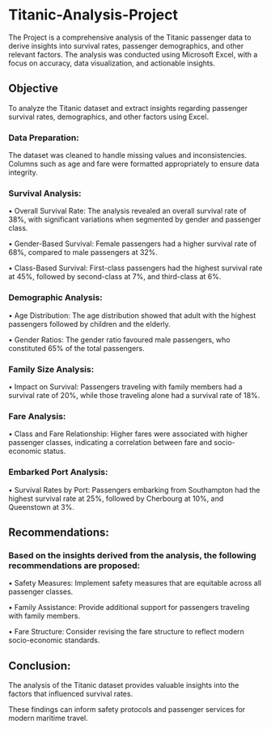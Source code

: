 # Titanic-Analysis-Project
The Project is a comprehensive analysis of the Titanic passenger data to derive insights into survival rates, passenger demographics, and other relevant factors. The analysis was conducted using Microsoft Excel, with a focus on accuracy, data visualization, and actionable insights.

## Objective
To analyze the Titanic dataset and extract insights regarding passenger survival rates, demographics, and other factors using Excel.

### Data Preparation: 
The dataset was cleaned to handle missing values and inconsistencies. Columns such as age and fare were formatted appropriately to ensure data integrity.

### Survival Analysis:
•	Overall Survival Rate: The analysis revealed an overall survival rate of 38%, with significant variations when segmented by gender and passenger class.

•	Gender-Based Survival: Female passengers had a higher survival rate of 68%, compared to male passengers at 32%.

•	Class-Based Survival: First-class passengers had the highest survival rate at 45%, followed by second-class at 7%, and third-class at 6%.
### Demographic Analysis:
•	Age Distribution: The age distribution showed that adult with the highest passengers followed by children and the elderly.

•	Gender Ratios: The gender ratio favoured male passengers, who constituted 65% of the total passengers.
### Family Size Analysis:
•	Impact on Survival: Passengers traveling with family members had a survival rate of 20%, while those traveling alone had a survival rate of 18%.

### Fare Analysis:
•	Class and Fare Relationship: Higher fares were associated with higher passenger classes, indicating a correlation between fare and socio-economic status.

### Embarked Port Analysis:
•	Survival Rates by Port: Passengers embarking from Southampton had the highest survival rate at 25%, followed by Cherbourg at 10%, and Queenstown at 3%.

## Recommendations: 
### Based on the insights derived from the analysis, the following recommendations are proposed:

•	Safety Measures: Implement safety measures that are equitable across all passenger classes.

•	Family Assistance: Provide additional support for passengers traveling with family members.

•	Fare Structure: Consider revising the fare structure to reflect modern socio-economic standards.

## Conclusion: 
The analysis of the Titanic dataset provides valuable insights into the factors that influenced survival rates. 

These findings can inform safety protocols and passenger services for modern maritime travel.



